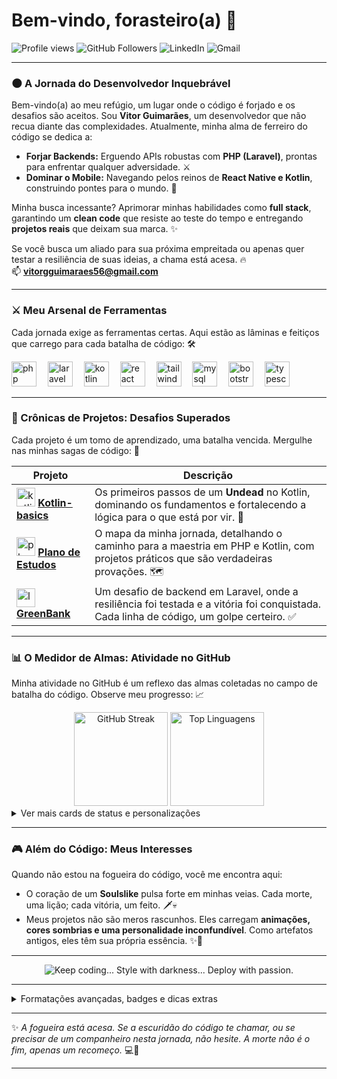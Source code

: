 <h1 align="left">Bem-vindo, forasteiro(a) 👋</h1>

<p align="left">
  <img src="https://komarev.com/ghpvc/?username=VitorVts&color=006bed" alt="Profile views" />
  <img src="https://img.shields.io/github/followers/VitorVts?label=Seguidores&style=social" alt="GitHub Followers" />
  <img src="https://img.shields.io/badge/-LinkedIn-0077B5?style=flat-square&logo=linkedin&logoColor=white&link=https://www.linkedin.com/in/vitorgguimaraes/" alt="LinkedIn" />
  <img src="https://img.shields.io/badge/-Gmail-D14836?style=flat-square&logo=gmail&logoColor=white&link=mailto:vitorgguimaraes56@gmail.com" alt="Gmail" />
</p>

---

### 🌑 A Jornada do Desenvolvedor Inquebrável

Bem-vindo(a) ao meu refúgio, um lugar onde o código é forjado e os desafios são aceitos. Sou **Vitor Guimarães**, um desenvolvedor que não recua diante das complexidades. Atualmente, minha alma de ferreiro do código se dedica a:

* **Forjar Backends:** Erguendo APIs robustas com **PHP (Laravel)**, prontas para enfrentar qualquer adversidade. ⚔️
* **Dominar o Mobile:** Navegando pelos reinos de **React Native e Kotlin**, construindo pontes para o mundo. 📱

Minha busca incessante? Aprimorar minhas habilidades como **full stack**, garantindo um **clean code** que resiste ao teste do tempo e entregando **projetos reais** que deixam sua marca. ✨

Se você busca um aliado para sua próxima empreitada ou apenas quer testar a resiliência de suas ideias, a chama está acesa. 🔥  
📫 **vitorgguimaraes56@gmail.com**

---

### ⚔️ Meu Arsenal de Ferramentas

Cada jornada exige as ferramentas certas. Aqui estão as lâminas e feitiços que carrego para cada batalha de código: 🛠️

<div align="left">
  <img src="https://skillicons.dev/icons?i=php" height="40" alt="php" />
  <img width="10" />
  <img src="https://skillicons.dev/icons?i=laravel" height="40" alt="laravel" />
  <img width="10" />
  <img src="https://skillicons.dev/icons?i=kotlin" height="40" alt="kotlin" />
  <img width="10" />
  <img src="https://skillicons.dev/icons?i=react" height="40" alt="react native" />
  <img width="10" />
  <img src="https://skillicons.dev/icons?i=tailwind" height="40" alt="tailwind" />
  <img width="10" />
  <img src="https://skillicons.dev/icons?i=mysql" height="40" alt="mysql" />
  <img width="10" />
  <img src="https://skillicons.dev/icons?i=bootstrap" height="40" alt="bootstrap" />
  <img width="10" />
  <img src="https://skillicons.dev/icons?i=ts" height="40" alt="typescript" />
</div>

---

### 📜 Crônicas de Projetos: Desafios Superados

Cada projeto é um tomo de aprendizado, uma batalha vencida. Mergulhe nas minhas sagas de código: 🚀

| Projeto | Descrição |
|---|---|
| <img src="https://skillicons.dev/icons?i=kotlin" height="30" alt="kotlin" /> [**Kotlin-basics**](https://github.com/VitorVts/kotlin-basics) | Os primeiros passos de um **Undead** no Kotlin, dominando os fundamentos e fortalecendo a lógica para o que está por vir. 🧠 |
| <img src="https://skillicons.dev/icons?i=php" height="30" alt="php" /> [**Plano de Estudos**](https://github.com/VitorVts/Plano-Estudos-PHP-Kotlin) | O mapa da minha jornada, detalhando o caminho para a maestria em PHP e Kotlin, com projetos práticos que são verdadeiras provações. 🗺️ |
| <img src="https://skillicons.dev/icons?i=laravel" height="30" alt="laravel" /> [**GreenBank**](https://github.com/VitorVts/GreenBank) | Um desafio de backend em Laravel, onde a resiliência foi testada e a vitória foi conquistada. Cada linha de código, um golpe certeiro. ✅ |

---

### 📊 O Medidor de Almas: Atividade no GitHub

Minha atividade no GitHub é um reflexo das almas coletadas no campo de batalha do código. Observe meu progresso: 📈

<div align="center">
  <img src="https://streak-stats.demolab.com?user=VitorVts&locale=pt-br&mode=daily&theme=tokyonight&hide_border=true&border_radius=5" height="150" alt="GitHub Streak" />
  <img src="https://github-readme-stats.vercel.app/api/top-langs?username=VitorVts&locale=pt-br&hide_title=true&layout=compact&card_width=320&langs_count=10&theme=tokyonight&hide_border=true" height="150" alt="Top Linguagens" />
</div>

<details>
  <summary>Ver mais cards de status e personalizações</summary>

  [Veja todos os exemplos de cards de status e temas](cards-status/readme.md)
</details>

---

### 🎮 Além do Código: Meus Interesses

Quando não estou na fogueira do código, você me encontra aqui:

- O coração de um **Soulslike** pulsa forte em minhas veias. Cada morte, uma lição; cada vitória, um feito. 🗡️💀
- Meus projetos não são meros rascunhos. Eles carregam **animações, cores sombrias e uma personalidade inconfundível**. Como artefatos antigos, eles têm sua própria essência. ✨🎨

---

<p align="center">
  <img src="https://readme-typing-svg.herokuapp.com?font=Fira+Code&pause=2000&color=FF3D57&center=true&vCenter=true&width=435&lines=Keep+coding...;Style+with+darkness...;Deploy+with+passion." alt="Keep coding... Style with darkness... Deploy with passion." />
</p>

---

<details>
  <summary>Formatações avançadas, badges e dicas extras</summary>

- [Badges e Shields para seu perfil e projetos](badges-shields/readme.md)
- [Formatações avançadas: alertas, diagramas, mapas e mais](avancado/readme.md)
</details>

---

✨ *A fogueira está acesa. Se a escuridão do código te chamar, ou se precisar de um companheiro nesta jornada, não hesite. A morte não é o fim, apenas um recomeço.* 💻🚀

---
